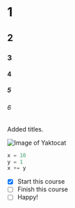 # 1
## 2
### 3
#### 4
##### 5
###### 6

Added titles.

![Image of Yaktocat](https://octodex.github.com/images/yaktocat.png)


```python
x = 10
y = 1
x += y
```

- [x] Start this course
- [ ] Finish this course
- [ ] Happy!
